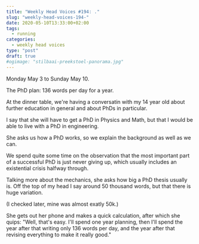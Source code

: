 ```yaml
---
title: "Weekly Head Voices #194: ."
slug: "weekly-head-voices-194-"
date: 2020-05-10T13:33:00+02:00
tags:
  - running
categories:
  - weekly head voices
type: "post"
draft: true
#ogimage: "stilbaai-preekstoel-panorama.jpg"
---
```


Monday May 3 to Sunday May 10.

The PhD plan: 136 words per day for a year.

At the dinner table, we're having a conversatin with my 14 year old about
further education in general and about PhDs in particular.

I say that she will have to get a PhD in Physics and Math, but that I would be
able to live with a PhD in engineering.

She asks us how a PhD works, so we explain the background as well as we can.

We spend quite some time on the observation that the most important part of a
successful PhD is just never giving up, which usually includes an existential
crisis halfway through.

Talking more about the mechanics, she asks how big a PhD thesis usually is. Off the top of my head I say around 50 thousand words, but that there is huge variation.

(I checked later, mine was almost exatly 50k.)

She gets out her phone and makes a quick calculation, after which she quips:
"Well, that's easy. I'll spend one year planning, then I'll spend the year
after that writing only 136 words per day, and the year after that revising
everything to make it really good."
